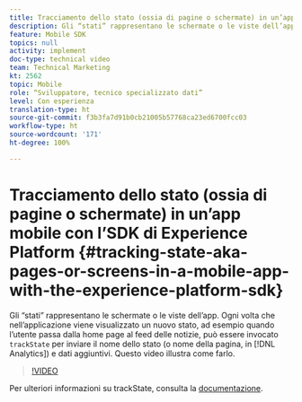 ```yaml
---
title: Tracciamento dello stato (ossia di pagine o schermate) in un’app mobile con l’SDK di Experience Platform
description: Gli “stati” rappresentano le schermate o le viste dell’app. Ogni volta che nell’applicazione viene visualizzato un nuovo stato, ad esempio quando l’utente passa dalla home page al feed delle notizie, si può invocare “trackState” per inviare il nome dello stato (o nome della pagina, in Analytics) e dati aggiuntivi. Questo video illustra come farlo.
feature: Mobile SDK
topics: null
activity: implement
doc-type: technical video
team: Technical Marketing
kt: 2562
topic: Mobile
role: “Sviluppatore, tecnico specializzato dati”
level: Con esperienza
translation-type: ht
source-git-commit: f3b3fa7d91b0cb21005b57768ca23ed6700fcc03
workflow-type: ht
source-wordcount: '171'
ht-degree: 100%

---
```



# Tracciamento dello stato (ossia di pagine o schermate) in un’app mobile con l’SDK di Experience Platform {#tracking-state-aka-pages-or-screens-in-a-mobile-app-with-the-experience-platform-sdk}

Gli “stati” rappresentano le schermate o le viste dell’app. Ogni volta che nell’applicazione viene visualizzato un nuovo stato, ad esempio quando l’utente passa dalla home page al feed delle notizie, può essere invocato `trackState` per inviare il nome dello stato (o nome della pagina, in [!DNL Analytics]) e dati aggiuntivi. Questo video illustra come farlo.

>[!VIDEO](https://video.tv.adobe.com/v/26260/?quality=12)

Per ulteriori informazioni su trackState, consulta la [documentazione](https://aep-sdks.gitbook.io/docs/using-mobile-extensions/mobile-core/configuration-reference/mobile-core-api-reference).
